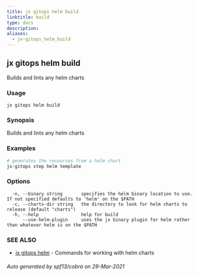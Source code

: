 ```yaml
---
title: jx gitops helm build
linktitle: build
type: docs
description: 
aliases:
  - jx-gitops_helm_build
---
```


## jx gitops helm build

Builds and lints any helm charts

### Usage

```
jx gitops helm build
```

### Synopsis

Builds and lints any helm charts

### Examples

  ```bash
  # generates the resources from a helm chart
  jx-gitops step helm template

  ```
### Options

```
  -n, --binary string       specifies the helm binary location to use. If not specified defaults to 'helm' on the $PATH
  -c, --charts-dir string   the directory to look for helm charts to release (default "charts")
  -h, --help                help for build
      --use-helm-plugin     uses the jx binary plugin for helm rather than whatever helm is on the $PATH
```

### SEE ALSO

* [jx gitops helm](..)	 - Commands for working with helm charts

###### Auto generated by spf13/cobra on 29-Mar-2021

